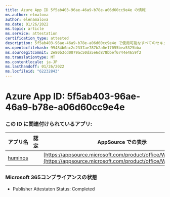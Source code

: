```yaml
---
title: Azure App ID 5f5ab403-96ae-46a9-b78e-a06d60cc9e4e の情報
ms.author: elmalova
author: elenamalova
ms.date: 01/26/2022
ms.topic: article
ms.service: attestation
certification_type: attested
description: 5f5ab403-96ae-46a9-b78e-a06d60cc9e4e で使用可能なすべてのセキュリティおよびコンプライアンス情報。
ms.openlocfilehash: 99484b0ac2c2337ae787b2a0e17055bea5325bba
ms.sourcegitcommit: 2e80b3cd0079ac50da5e6d878bbef6744e4659f2
ms.translationtype: MT
ms.contentlocale: ja-JP
ms.lasthandoff: 01/26/2022
ms.locfileid: "62232843"
---
```

# <a name="azure-app-id-5f5ab403-96ae-46a9-b78e-a06d60cc9e4e"></a>Azure App ID: 5f5ab403-96ae-46a9-b78e-a06d60cc9e4e


### <a name="apps-associated-with-this-id"></a>この ID に関連付けられているアプリ:
| **アプリ名** | **認定** | **AppSource での表示** |
|--------------|---------------|-----------------------|
| [huminos](https://docs.microsoft.com/microsoft-365-app-certification/forward/WA200003308) |  | [https://appsource.microsoft.com/product/office/WA200003308](https://appsource.microsoft.com/product/office/WA200003308) |

### <a name="microsoft-365-app-compliance-status"></a>Microsoft 365コンプライアンスの状態
- Publisher Attestaton Status: Completed
